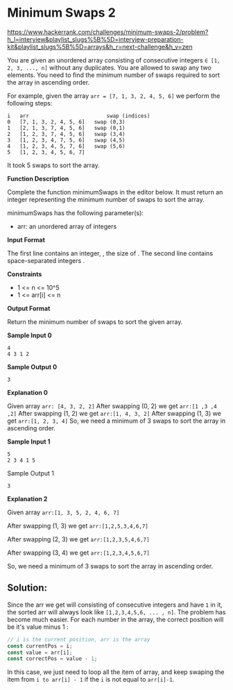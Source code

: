 # Minimum Swaps 2

https://www.hackerrank.com/challenges/minimum-swaps-2/problem?h_l=interview&playlist_slugs%5B%5D=interview-preparation-kit&playlist_slugs%5B%5D=arrays&h_r=next-challenge&h_v=zen

You are given an unordered array consisting of consecutive integers `∈ [1, 2, 3, ..., n]` without any duplicates. You are allowed to swap any two elements. You need to find the minimum number of swaps required to sort the array in ascending order.

For example, given the array `arr = [7, 1, 3, 2, 4, 5, 6]` we perform the following steps:

```
i   arr                         swap (indices)
0   [7, 1, 3, 2, 4, 5, 6]   swap (0,3)
1   [2, 1, 3, 7, 4, 5, 6]   swap (0,1)
2   [1, 2, 3, 7, 4, 5, 6]   swap (3,4)
3   [1, 2, 3, 4, 7, 5, 6]   swap (4,5)
4   [1, 2, 3, 4, 5, 7, 6]   swap (5,6)
5   [1, 2, 3, 4, 5, 6, 7]
```

It took 5 swaps to sort the array.

**Function Description**

Complete the function minimumSwaps in the editor below. It must return an integer representing the minimum number of swaps to sort the array.

minimumSwaps has the following parameter(s):

- arr: an unordered array of integers

**Input Format**

The first line contains an integer, , the size of .
The second line contains  space-separated integers .

**Constraints**

- 1 <= n <= 10^5
- 1 <= arr[i] <= n

**Output Format**

Return the minimum number of swaps to sort the given array.

**Sample Input 0**
```
4
4 3 1 2
```
**Sample Output 0**
```
3
```
**Explanation 0**

Given array `arr: [4, 3, 2, 2]`
After swapping (0, 2) we get `arr:[1 ,3 ,4 ,2]`
After swapping (1, 2) we get `arr:[1, 4, 3, 2]`
After swapping (1, 3) we get `arr:[1, 2, 3, 4]`
So, we need a minimum of 3 swaps to sort the array in ascending order.

**Sample Input 1**

```
5
2 3 4 1 5
```
Sample Output 1
```
3
```
**Explanation 2**

Given array `arr:[1, 3, 5, 2, 4, 6, 7]`

After swapping (1, 3) we get `arr:[1,2,5,3,4,6,7]`

After swapping (2, 3) we get `arr:[1,2,3,5,4,6,7]`

After swapping (3, 4) we get `arr:[1,2,3,4,5,6,7]`

So, we need a minimum of 3 swaps to sort the array in ascending order.

## Solution:

Since the arr we get will consisting of consecutive integers and have `1` in it, the sorted arr will always look like `[1,2,3,4,5,6, ... , n]`. The problem has become much easier. For each number in the array, the correct position will be it's value minus 1 :
```js
// i is the current position, arr is the array
const currentPos = i;
const value = arr[i];
const correctPos = value - 1;
```
In this case, we just need to loop all the item of array, and keep swaping the item from `i to arr[i] - 1` if the `i` is not equal to `arr[i]-1`.





